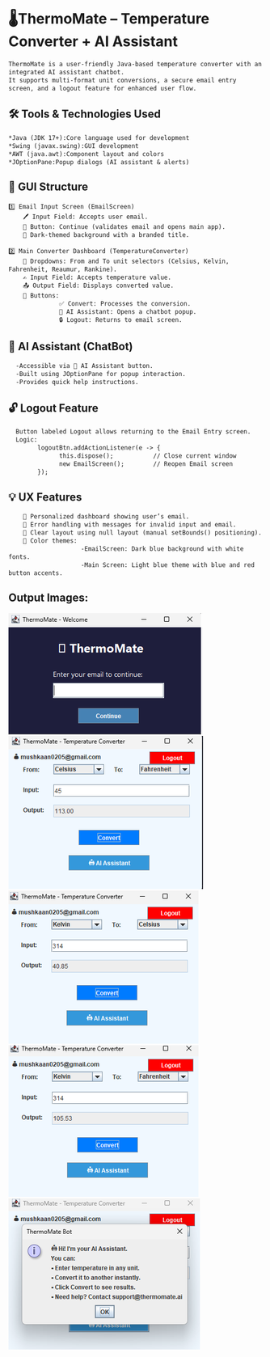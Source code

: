 # 🌡️ThermoMate – Temperature Converter + AI Assistant
    ThermoMate is a user-friendly Java-based temperature converter with an integrated AI assistant chatbot. 
    It supports multi-format unit conversions, a secure email entry screen, and a logout feature for enhanced user flow.
    
## 🛠️ Tools & Technologies Used
    *Java (JDK 17+):Core language used for development
    *Swing (javax.swing):GUI development
    *AWT (java.awt):Component layout and colors
    *JOptionPane:Popup dialogs (AI assistant & alerts)
## 🧱 GUI Structure
    1️⃣ Email Input Screen (EmailScreen)
        🖊️ Input Field: Accepts user email.
        🔘 Button: Continue (validates email and opens main app).
        🎨 Dark-themed background with a branded title.

    2️⃣ Main Converter Dashboard (TemperatureConverter)
        🔄 Dropdowns: From and To unit selectors (Celsius, Kelvin, Fahrenheit, Reaumur, Rankine).
        ✍️ Input Field: Accepts temperature value.
        📤 Output Field: Displays converted value.
        🎯 Buttons:
                  ✅ Convert: Processes the conversion.
                  🤖 AI Assistant: Opens a chatbot popup.
                  🔒 Logout: Returns to email screen.

                  
## 🧠 AI Assistant (ChatBot)
      -Accessible via 🤖 AI Assistant button.
      -Built using JOptionPane for popup interaction.
      -Provides quick help instructions.

## 🔓 Logout Feature
      Button labeled Logout allows returning to the Email Entry screen.
      Logic:
            logoutBtn.addActionListener(e -> {
                  this.dispose();           // Close current window
                  new EmailScreen();        // Reopen Email screen
            });

## 💡 UX Features
        📧 Personalized dashboard showing user’s email.
        🚫 Error handling with messages for invalid input and email.
        🧼 Clear layout using null layout (manual setBounds() positioning).
        🎨 Color themes:
                        -EmailScreen: Dark blue background with white fonts.
                        -Main Screen: Light blue theme with blue and red button accents.

## Output Images:

![image alt](https://github.com/mushkaan0205/Temperature-converter-java-/blob/fcd226550e03174c57f8e196d6dcf22519e341c9/img/TC%20(1).png) 
![image alt](https://github.com/mushkaan0205/Temperature-converter-java-/blob/fcd226550e03174c57f8e196d6dcf22519e341c9/img/TC%20(2).png)
![image alt](https://github.com/mushkaan0205/Temperature-converter-java-/blob/fcd226550e03174c57f8e196d6dcf22519e341c9/img/TC%20(3).png)
![image alt](https://github.com/mushkaan0205/Temperature-converter-java-/blob/fcd226550e03174c57f8e196d6dcf22519e341c9/img/TC%20(4).png)
![image alt](https://github.com/mushkaan0205/Temperature-converter-java-/blob/fcd226550e03174c57f8e196d6dcf22519e341c9/img/TC%20(5).png)


